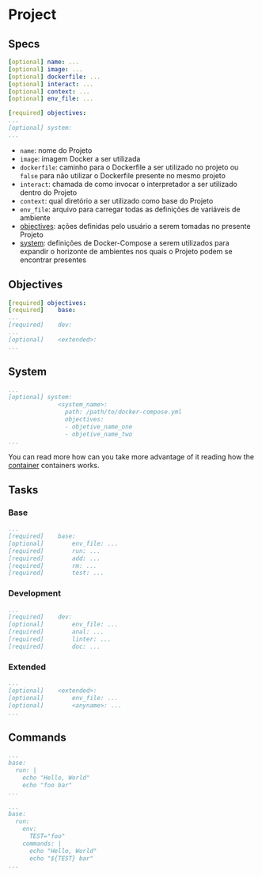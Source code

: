 # Project

## Specs

```yaml
[optional] name: ...
[optional] image: ...
[optional] dockerfile: ...
[optional] interact: ...
[optional] context: ...
[optional] env_file: ...

[required] objectives:
...
[optional] system:
...
```

- `name`: nome do Projeto
- `image`: imagem Docker a ser utilizada
- `dockerfile`: caminho para o Dockerfile a ser utilizado no projeto ou `false` para não utilizar o Dockerfile presente no mesmo projeto
- `interact`: chamada de como invocar o interpretador a ser utilizado dentro do Projeto
- `context`: qual diretório a ser utilizado como base do Projeto
- `env_file`: arquivo para carregar todas as definições de variáveis de ambiente
- [objectives](#objectives): ações definidas pelo usuário a serem tomadas no presente Projeto
- [system](#system): definições de Docker-Compose a serem utilizados para expandir o horizonte de ambientes nos quais o Projeto podem se encontrar presentes

## Objectives

```yaml
[required] objectives:
[required]    base:
...
[required]    dev:
...
[optional]    <extended>:
...
```

## System

```yaml
...
[optional] system:
              <system_name>:
                path: /path/to/docker-compose.yml
                objectives:
                - objetive_name_one
                - objetive_name_two
...
```

You can read more how can you take more advantage of it reading how the [container](container.md) containers works.

## Tasks

### Base

```yaml
...
[required]    base:
[optional]        env_file: ...
[required]        run: ...
[required]        add: ...
[required]        rm: ...
[required]        test: ...
```

### Development

```yaml
...
[required]    dev:
[optional]        env_file: ...
[required]        anal: ...
[required]        linter: ...
[required]        doc: ...
```

### Extended

```yaml
...
[optional]    <extended>:
[optional]        env_file: ...
[optional]        <anyname>: ...
...
```

## Commands

```yaml
...
base:
  run: |
    echo "Hello, World"
    echo "foo bar"
...
```

```yaml
...
base:
  run:
    env:
      TEST="foo"
    commands: |
      echo "Hello, World"
      echo "${TEST} bar"
...
```
